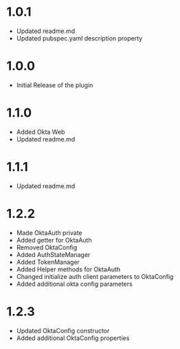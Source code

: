 # 1.0.1
* Updated readme.md
* Updated pubspec.yaml description property

# 1.0.0
* Initial Release of the plugin

# 1.1.0
* Added Okta Web
* Updated readme.md

# 1.1.1
* Updated readme.md

# 1.2.2
* Made OktaAuth private
* Added getter for OktaAuth
* Removed OktaConfig
* Added AuthStateManager
* Added TokenManager
* Added Helper methods for OktaAuth
* Changed initialize auth client parameters to OktaConfig
* Added additional okta config parameters

# 1.2.3
* Updated OktaConfig constructor
* Added additional OktaConfig properties